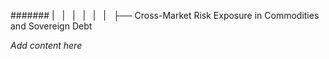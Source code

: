####### |   |   |   |   |   |   ├── Cross-Market Risk Exposure in Commodities and Sovereign Debt

*Add content here*